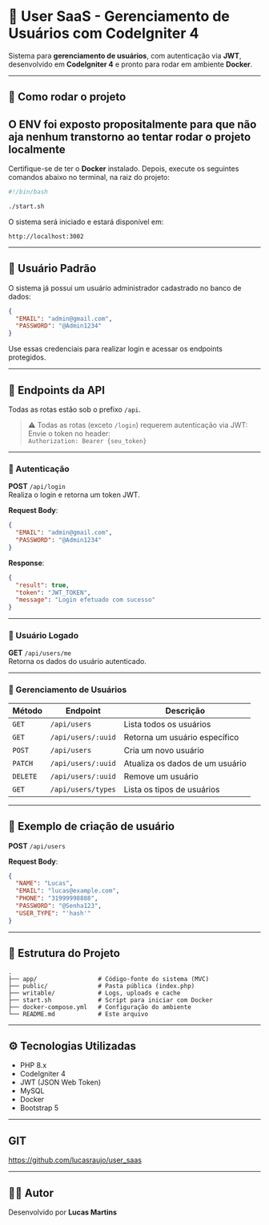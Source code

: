 # 🧩 User SaaS - Gerenciamento de Usuários com CodeIgniter 4

Sistema para **gerenciamento de usuários**, com autenticação via **JWT**, desenvolvido em **CodeIgniter 4** e pronto para rodar em ambiente **Docker**.

---

## 🚀 Como rodar o projeto

## O ENV foi exposto propositalmente para que não aja nenhum transtorno ao tentar rodar o projeto localmente
Certifique-se de ter o **Docker** instalado. Depois, execute os seguintes comandos abaixo no terminal, na raiz do projeto:

```bash
#!/bin/bash

./start.sh

```

O sistema será iniciado e estará disponível em:

```
http://localhost:3002
```

---

## 🔐 Usuário Padrão

O sistema já possui um usuário administrador cadastrado no banco de dados:

```json
{
  "EMAIL": "admin@gmail.com",
  "PASSWORD": "@Admin1234"
}
```

Use essas credenciais para realizar login e acessar os endpoints protegidos.

---

## 📡 Endpoints da API

Todas as rotas estão sob o prefixo `/api`.

> ⚠️ Todas as rotas (exceto `/login`) requerem autenticação via JWT:  
> Envie o token no header:  
> `Authorization: Bearer {seu_token}`

---

### 🔑 Autenticação

**POST** `/api/login`  
Realiza o login e retorna um token JWT.

**Request Body**:
```json
{
  "EMAIL": "admin@gmail.com",
  "PASSWORD": "@Admin1234"
}
```

**Response**:
```json
{
  "result": true,
  "token": "JWT_TOKEN",
  "message": "Login efetuado com sucesso"
}
```

---

### 👤 Usuário Logado

**GET** `/api/users/me`  
Retorna os dados do usuário autenticado.

---

### 👥 Gerenciamento de Usuários

| Método  | Endpoint                | Descrição                         |
|---------|-------------------------|-----------------------------------|
| `GET`   | `/api/users`            | Lista todos os usuários           |
| `GET`   | `/api/users/:uuid`      | Retorna um usuário específico     |
| `POST`  | `/api/users`            | Cria um novo usuário              |
| `PATCH` | `/api/users/:uuid`      | Atualiza os dados de um usuário   |
| `DELETE`| `/api/users/:uuid`      | Remove um usuário                 |
| `GET`   | `/api/users/types`      | Lista os tipos de usuários        |

---

## 🧪 Exemplo de criação de usuário

**POST** `/api/users`

**Request Body**:
```json
{
  "NAME": "Lucas",
  "EMAIL": "lucas@example.com",
  "PHONE": "31999998888",
  "PASSWORD": "@Senha123",
  "USER_TYPE": "'hash'"
}
```

---

## 📁 Estrutura do Projeto

```
.
├── app/                 # Código-fonte do sistema (MVC)
├── public/              # Pasta pública (index.php)
├── writable/            # Logs, uploads e cache
├── start.sh             # Script para iniciar com Docker
├── docker-compose.yml   # Configuração do ambiente
└── README.md            # Este arquivo
```

---

## ⚙️ Tecnologias Utilizadas

- PHP 8.x
- CodeIgniter 4
- JWT (JSON Web Token)
- MySQL
- Docker
- Bootstrap 5

---

## GIT 
https://github.com/lucasraujo/user_saas

---

## 👨‍💻 Autor

Desenvolvido por **Lucas Martins**